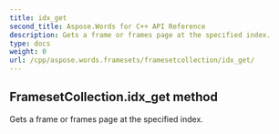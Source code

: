 ```yaml
---
title: idx_get
second_title: Aspose.Words for C++ API Reference
description: Gets a frame or frames page at the specified index. 
type: docs
weight: 0
url: /cpp/aspose.words.framesets/framesetcollection/idx_get/
---
```

## FramesetCollection.idx_get method


Gets a frame or frames page at the specified index.

